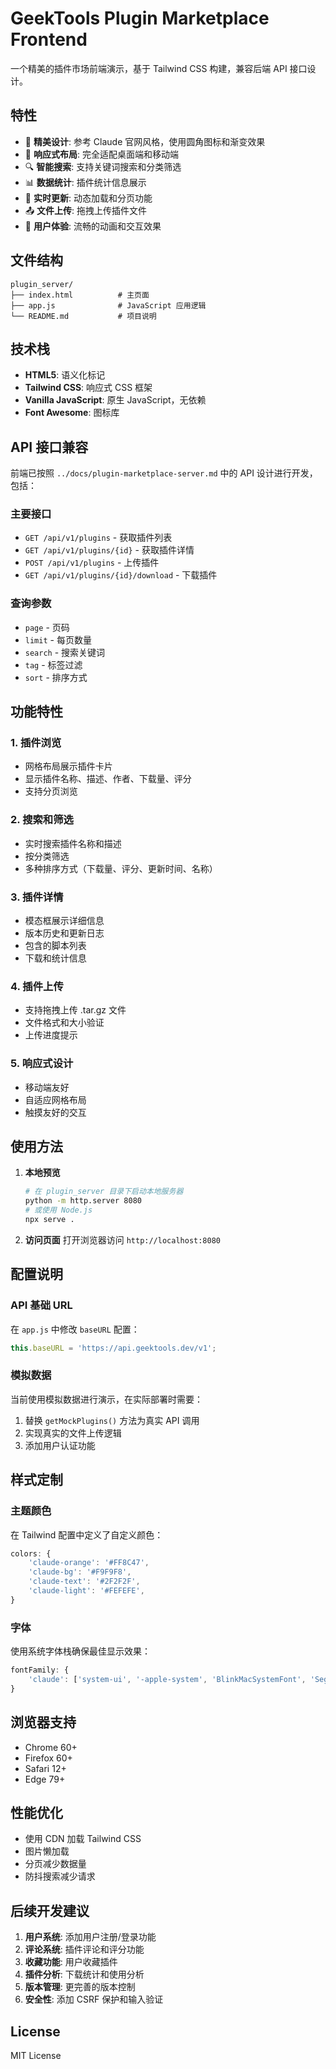 # GeekTools Plugin Marketplace Frontend

一个精美的插件市场前端演示，基于 Tailwind CSS 构建，兼容后端 API 接口设计。

## 特性

- 🎨 **精美设计**: 参考 Claude 官网风格，使用圆角图标和渐变效果
- 📱 **响应式布局**: 完全适配桌面端和移动端
- 🔍 **智能搜索**: 支持关键词搜索和分类筛选
- 📊 **数据统计**: 插件统计信息展示
- 🔄 **实时更新**: 动态加载和分页功能
- 📤 **文件上传**: 拖拽上传插件文件
- 🎯 **用户体验**: 流畅的动画和交互效果

## 文件结构

```
plugin_server/
├── index.html          # 主页面
├── app.js              # JavaScript 应用逻辑
└── README.md           # 项目说明
```

## 技术栈

- **HTML5**: 语义化标记
- **Tailwind CSS**: 响应式 CSS 框架
- **Vanilla JavaScript**: 原生 JavaScript，无依赖
- **Font Awesome**: 图标库

## API 接口兼容

前端已按照 `../docs/plugin-marketplace-server.md` 中的 API 设计进行开发，包括：

### 主要接口
- `GET /api/v1/plugins` - 获取插件列表
- `GET /api/v1/plugins/{id}` - 获取插件详情
- `POST /api/v1/plugins` - 上传插件
- `GET /api/v1/plugins/{id}/download` - 下载插件

### 查询参数
- `page` - 页码
- `limit` - 每页数量
- `search` - 搜索关键词
- `tag` - 标签过滤
- `sort` - 排序方式

## 功能特性

### 1. 插件浏览
- 网格布局展示插件卡片
- 显示插件名称、描述、作者、下载量、评分
- 支持分页浏览

### 2. 搜索和筛选
- 实时搜索插件名称和描述
- 按分类筛选
- 多种排序方式（下载量、评分、更新时间、名称）

### 3. 插件详情
- 模态框展示详细信息
- 版本历史和更新日志
- 包含的脚本列表
- 下载和统计信息

### 4. 插件上传
- 支持拖拽上传 .tar.gz 文件
- 文件格式和大小验证
- 上传进度提示

### 5. 响应式设计
- 移动端友好
- 自适应网格布局
- 触摸友好的交互

## 使用方法

1. **本地预览**
   ```bash
   # 在 plugin_server 目录下启动本地服务器
   python -m http.server 8080
   # 或使用 Node.js
   npx serve .
   ```

2. **访问页面**
   打开浏览器访问 `http://localhost:8080`

## 配置说明

### API 基础 URL
在 `app.js` 中修改 `baseURL` 配置：
```javascript
this.baseURL = 'https://api.geektools.dev/v1';
```

### 模拟数据
当前使用模拟数据进行演示，在实际部署时需要：
1. 替换 `getMockPlugins()` 方法为真实 API 调用
2. 实现真实的文件上传逻辑
3. 添加用户认证功能

## 样式定制

### 主题颜色
在 Tailwind 配置中定义了自定义颜色：
```javascript
colors: {
    'claude-orange': '#FF8C47',
    'claude-bg': '#F9F9F8',
    'claude-text': '#2F2F2F',
    'claude-light': '#FEFEFE',
}
```

### 字体
使用系统字体栈确保最佳显示效果：
```javascript
fontFamily: {
    'claude': ['system-ui', '-apple-system', 'BlinkMacSystemFont', 'Segoe UI', 'Roboto', 'sans-serif'],
}
```

## 浏览器支持

- Chrome 60+
- Firefox 60+
- Safari 12+
- Edge 79+

## 性能优化

- 使用 CDN 加载 Tailwind CSS
- 图片懒加载
- 分页减少数据量
- 防抖搜索减少请求

## 后续开发建议

1. **用户系统**: 添加用户注册/登录功能
2. **评论系统**: 插件评论和评分功能
3. **收藏功能**: 用户收藏插件
4. **插件分析**: 下载统计和使用分析
5. **版本管理**: 更完善的版本控制
6. **安全性**: 添加 CSRF 保护和输入验证

## License

MIT License
